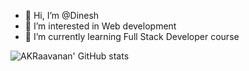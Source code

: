 - 👋 Hi, I’m @Dinesh
- 👀 I’m interested in Web development
- 🌱 I’m currently learning Full Stack Developer course

<!---
AKRaavanan/AKRaavanan is a ✨ special ✨ repository because its `README.md` (this file) appears on your GitHub profile.
You can click the Preview link to take a look at your changes.
--->

![AKRaavanan' GitHub stats](https://github-readme-stats.versel.app/api?username=AKRaavanan&theme=synthwave&show_icons=true&count_private=true "AKRaavanan' Github Stats")
